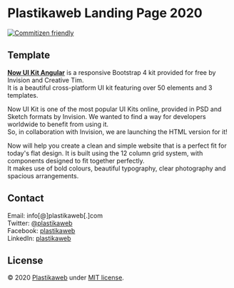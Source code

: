 # Plastikaweb Landing Page 2020

[![Commitizen friendly](https://img.shields.io/badge/commitizen-friendly-brightgreen.svg)](http://commitizen.github.io/cz-cli/)

## Template

**[Now UI Kit Angular](https://creativetimofficial.github.io/now-ui-kit-angular/index)** is a responsive Bootstrap 4 kit provided for free by Invision and Creative Tim.  
It is a beautiful cross-platform UI kit featuring over 50 elements and 3 templates.

Now UI Kit is one of the most popular UI Kits online, provided in PSD and Sketch formats by Invision. We wanted to find a way for developers worldwide to benefit from using it.  
So, in collaboration with Invision, we are launching the HTML version for it!

Now will help you create a clean and simple website that is a perfect fit for today's flat design. It is built using the 12 column grid system, with components designed to fit together perfectly.  
It makes use of bold colours, beautiful typography, clear photography and spacious arrangements.

## Contact

Email: info[@]plastikaweb[.]com  
Twitter: [@plastikaweb](https://twitter.com/plastikaweb)  
Facebook: [plastikaweb](https://www.facebook.com/plastikaweb)  
LinkedIn: [plastikaweb](https://www.linkedin.com/in/plastikaweb)

## License

&copy; 2020 [Plastikaweb](https://www.adakode.org) under [MIT license](/LICENSE).
